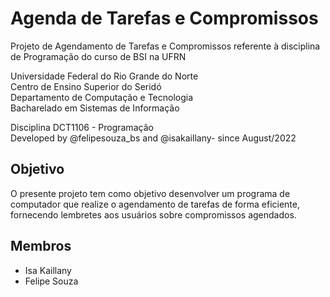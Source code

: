 # Agenda de Tarefas e Compromissos

Projeto de Agendamento de Tarefas e Compromissos referente à disciplina de Programação do curso de BSI na UFRN

Universidade Federal do Rio Grande do Norte \
Centro de Ensino Superior do Seridó \
Departamento de Computação e Tecnologia \
Bacharelado em Sistemas de Informação

Disciplina DCT1106 - Programação \
Developed by @felipesouza_bs and @isakaillany- since August/2022

## Objetivo 

O presente projeto tem como objetivo desenvolver um programa de computador que realize o agendamento de tarefas de forma eficiente, fornecendo lembretes aos usuários sobre compromissos agendados.

## Membros
* Isa Kaillany
* Felipe Souza
